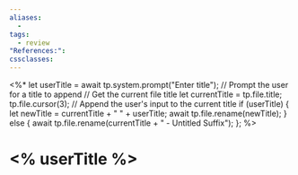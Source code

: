 ```yaml
---
aliases:
  - 
tags:
  - review
"References:": 
cssclasses:
---
```

<%* 
let userTitle = await tp.system.prompt("Enter title");
// Prompt the user for a title to append
// Get the current file title
let currentTitle = tp.file.title;
tp.file.cursor(3);
// Append the user's input to the current title
if (userTitle) {
    let newTitle = currentTitle + " " + userTitle;
    await tp.file.rename(newTitle);
} else {
    await tp.file.rename(currentTitle + " - Untitled Suffix");
};
%>
# <% userTitle %>

